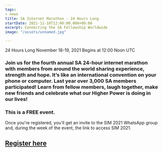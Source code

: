 ```yaml
---
tags:
- news
title: SA Internet Marathon - 24 Hours Long
startDate: 2021-11-18T12:00:00.000+00:00
excerpt: Connecting the SA Fellowship Worldwide
image: "/assets/unnamed.jpg"

---
```

24 Hours Long
November 18-19, 2021
Begins at 12:00 Noon UTC

### Join us for the fourth annual SA 24-hour internet marathon with members from around the world sharing experience, strength and hope. It’s like an international convention on your phone or computer. Last year over 3,000 SA members participated! Learn from fellow members, laugh together, make new friends and celebrate what our Higher Power is doing in our lives!

### **This is a FREE event.**
Once you're registered, you'll get an invite to the SIM 2021 WhatsApp group and, during the week of the event, the link to access SIM 2021.

## [**Register here**](https://simhp.us16.list-manage.com/track/click?u=f4dd9312a0931b905af5c8e54&id=27cc3da6b2&e=262ce2b78e)